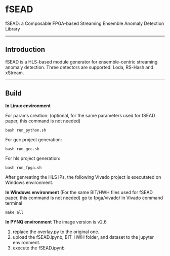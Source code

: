 # fSEAD
fSEAD: a Composable FPGA-based Streaming Ensemble Anomaly Detection Library

--------------------------------------------------------------------------------
Introduction
--------------------------------------------------------------------------------

fSEAD is a HLS-based module generator for ensemble-centric streaming anomaly detection.
Three detectors are supported: Loda, RS-Hash and xStream.

--------------------------------------------------------------------------------
Build
--------------------------------------------------------------------------------
**In Linux environment**

For params creation: (optional, for the same parameters used for fSEAD paper, this command is not needed)
```
bash run_python.sh 
```
For gcc project generation:
```
bash run_gcc.sh 
```
For hls project generation:
```
bash run_fpga.sh 
```
After genreating the HLS IPs, the following Vivado project is executated on Windows environment.

**In Windows environment**
(For the same BIT/HWH files used for fSEAD paper, this command is not needed)
go to fpga/vivado/ in Vivado command terminal
```
make all
```

**In PYNQ environment**
The image version is v2.6
1. replace the overlay.py to the original one.
2. upload the fSEAD.ipynb, BIT_HWH folder, and dataset to the jupyter environment.
3. execute the fSEAD.ipynb
